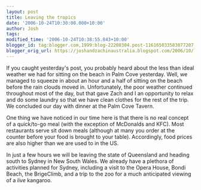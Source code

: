 ```yaml
---
layout: post
title: Leaving the tropics
date: '2006-10-24T10:30:00.000+10:00'
author: Josh
tags: 
modified_time: '2006-10-24T10:38:55.843+10:00'
blogger_id: tag:blogger.com,1999:blog-22208304.post-116165033583077207
blogger_orig_url: https://joshandzachinaustralia.blogspot.com/2006/10/leaving-tropics.html
---
```


If you caught yesterday's post, you probably heard about the less than ideal weather we had for sitting on the beach in Palm Cove yesterday. Well, we managed to squeeze in about an hour and a half of sitting on the beach before the rain clouds moved in. Unfortunately, the poor weather continued throughout most of the day, but that gave Zach and I an opportunity to relax and do some laundry so that we have clean clothes for the rest of the trip. We concluded our day with dinner at the Palm Cove Tavern.  
  
One thing we have noticed in our time here is that there is no real concept of a quick/to-go meal (with the exception of McDonalds and KFC). Most restaurants serve sit down meals (although at many you order at the counter before your food is brought to your table). Accordingly, food prices are also higher than we are used to in the US.  
  
In just a few hours we will be leaving the state of Queensland and heading south to Sydney in New South Wales. We already have a plethora of activities planned for Sydney, including a visit to the Opera House, Bondi Beach, the BrigeClimb, and a trip to the zoo for a much anticipated viewing of a _live_ kangaroo.